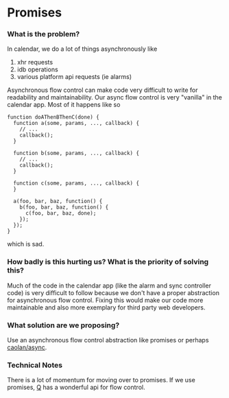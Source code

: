 Promises
========

### What is the problem?

In calendar, we do a lot of things asynchronously like

1. xhr requests
2. idb operations
3. various platform api requests (ie alarms)

Asynchronous flow control can make code very difficult to write for readability and maintainability. Our async flow control is very "vanilla" in the calendar app. Most of it happens like so

```
function doAThenBThenC(done) {
  function a(some, params, ..., callback) {
    // ...
    callback();
  }

  function b(some, params, ..., callback) {
    // ...
    callback();
  }

  function c(some, params, ..., callback) {
  }

  a(foo, bar, baz, function() {
    b(foo, bar, baz, function() {
      c(foo, bar, baz, done);
    });
  });
}
```

which is sad.

### How badly is this hurting us? What is the priority of solving this?

Much of the code in the calendar app (like the alarm and sync controller code) is very difficult to follow because we don't have a proper abstraction for asynchronous flow control. Fixing this would make our code more maintainable and also more exemplary for third party web developers.

### What solution are we proposing?

Use an asynchronous flow control abstraction like promises or perhaps [caolan/async](https://github.com/caolan/async).

### Technical Notes

There is a lot of momentum for moving over to promises. If we use
promises, [Q](https://github.com/kriskowal/q) has a wonderful api for
flow control.
